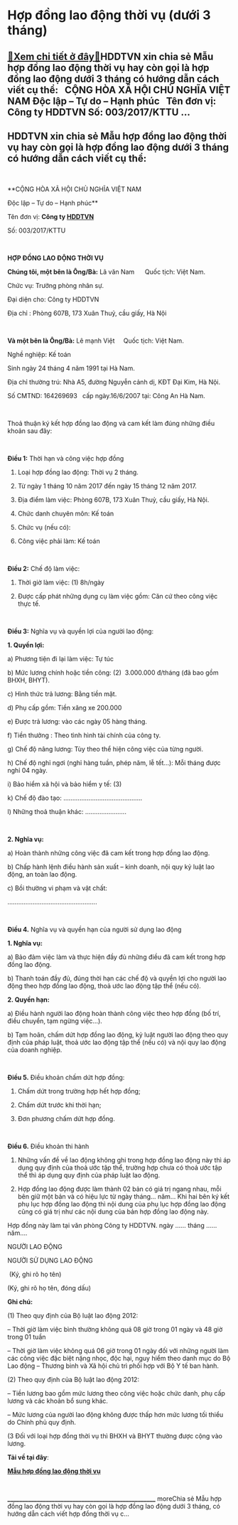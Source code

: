 Hợp đồng lao động thời vụ (dưới 3 tháng)
===============================================

[:gift:Xem chi tiết ở đây:gift:](https://hddtvn.com/ho%cc%a3p-dong-lao-do%cc%a3ng-thoi-vu%cc%a3-duoi-3-thang/)HDDTVN xin chia sẻ Mẫu hợp đồng lao động thời vụ hay còn gọi là hợp đồng lao động dưới 3 tháng có hướng dẫn cách viết cụ thể:   CỘNG HÒA XÃ HỘI CHỦ NGHĨA VIỆT NAM Độc lập – Tự do – Hạnh phúc   Tên đơn vị: Công ty HDDTVN Số: 003/2017/KTTU …
---------------------------------------------------------------------------------------------------------------------------------------------------------------------------------------------------------------------------------------------------------------------



HDDTVN xin chia sẻ Mẫu hợp đồng lao động thời vụ hay còn gọi là hợp đồng lao động dưới 3 tháng có hướng dẫn cách viết cụ thể:
-----------------------------------------------------------------------------------------------------------------------------------------------------


 



**CỘNG HÒA XÃ HỘI CHỦ NGHĨA VIỆT NAM  

 Độc lập – Tự do – Hạnh phúc**
   

Tên đơn vị: **Công ty [HDDTVN](http://hddtvn.com/ "HDDTVN")**  

Số: 003/2017/KTTU  

 



**HỢP ĐỒNG LAO ĐỘNG THỜI VỤ**
   

**Chúng tôi, một bên là Ông/Bà:** Lã văn Nam      Quốc tịch: Việt Nam.  

Chức vụ: Trưởng phòng nhân sự.  

Đại diện cho: Công ty HDDTVN  

Địa chỉ : Phòng 607B, 173 Xuân Thuỷ, cầu giấy, Hà Nội  

   

**Và một bên là Ông/Bà:** Lê mạnh Việt     Quốc tịch: Việt Nam.  

Nghề nghiệp: Kế toán  

Sinh ngày 24 tháng 4 năm 1991 tại Hà Nam.  

Địa chỉ thường trú: Nhà A5, đường Nguyễn cảnh dị, KĐT Đại Kim, Hà Nội.  

Số CMTND: 164269693   cấp ngày.16/6/2007 tại: Công An Hà Nam.  

   

Thoả thuận ký kết hợp đồng lao động và cam kết làm đúng những điều khoản sau đây:  

   

**Điều 1:** Thời hạn và công việc hợp đồng  

1. Loại hợp đồng lao động: Thời vụ 2 tháng.  

2. Từ ngày 1 tháng 10 năm 2017 đến ngày 15 tháng 12 năm 2017.  

3. Địa điểm làm việc: Phòng 607B, 173 Xuân Thuỷ, cầu giấy, Hà Nội.  

4. Chức danh chuyên môn: Kế toán  

5. Chức vụ (nếu có):  

6. Công việc phải làm: Kế toán  

   

**Điều 2:** Chế độ làm việc:  

1. Thời giờ làm việc: (1) 8h/ngày  

2. Được cấp phát những dụng cụ làm việc gồm: Căn cứ theo công việc thực tế.  

   

**Điều 3:** Nghĩa vụ và quyền lợi của người lao động:


**1. Quyền lợi:**  

a) Phương tiện đi lại làm việc: Tự túc  

b) Mức lương chính hoặc tiền công: (2)  3.000.000 đ/tháng (đã bao gồm BHXH, BHYT).  

c) Hình thức trả lương: Bằng tiền mặt.  

d) Phụ cấp gồm: Tiền xăng xe 200.000  

e) Được trả lương: vào các ngày 05 hàng tháng.  

f) Tiền thưởng : Theo tình hình tài chính của công ty.  

g) Chế độ nâng lương: Tùy theo thể hiện công việc của từng người.  

h) Chế độ nghỉ ngơi (nghỉ hàng tuần, phép năm, lễ tết…): Mỗi tháng được nghỉ 04 ngày.  

i) Bảo hiểm xã hội và bảo hiểm y tế: (3)  

k) Chế độ đào tạo: ……………………………………..  

l) Những thoả thuận khác: …………………..  

   

**2. Nghĩa vụ:**  

a) Hoàn thành những công việc đã cam kết trong hợp đồng lao động.  

b) Chấp hành lệnh điều hành sản xuất – kinh doanh, nội quy kỷ luật lao động, an toàn lao động.  

c) Bồi thường vi phạm và vật chất:  

…………………………………………..  

   

**Điều 4.** Nghĩa vụ và quyền hạn của người sử dụng lao động


**1. Nghĩa vụ:**  

a) Bảo đảm việc làm và thực hiện đầy đủ những điều đã cam kết trong hợp đồng lao động.  

b) Thanh toán đầy đủ, đúng thời hạn các chế độ và quyền lợi cho người lao động theo hợp đồng lao động, thoả ước lao động tập thể (nếu có).


**2. Quyền hạn:**  

a) Điều hành người lao động hoàn thành công việc theo hợp đồng (bố trí, điều chuyển, tạm ngừng việc…).  

b) Tạm hoãn, chấm dứt hợp đồng lao động, kỷ luật người lao động theo quy định của pháp luật, thoả ước lao động tập thể (nếu có) và nội quy lao động của doanh nghiệp.  

   

**Điều 5.** Điều khoản chấm dứt hợp đồng:  

1. Chấm dứt trong trường hợp hết hợp đồng;  

2. Chấm dứt trước khi thời hạn;  

3. Đơn phương chấm dứt hợp đồng.  

   

**Điều 6.** Điều khoản thi hành  

1. Những vấn đề về lao động không ghi trong hợp đồng lao động này thì áp dụng quy định của thoả ước tập thể, trường hợp chưa có thoả ước tập thể thì áp dụng quy định của pháp luật lao động.  

2. Hợp đồng lao động được làm thành 02 bản có giá trị ngang nhau, mỗi bên giữ một bản và có hiệu lực từ ngày tháng… năm… Khi hai bên ký kết phụ lục hợp đồng lao động thì nội dung của phụ lục hợp đồng lao động cũng có giá trị như các nội dung của bản hợp đồng lao động này.


Hợp đồng này làm tại văn phòng Công ty HDDTVN. ngày …… tháng …… năm….






NGƯỜI LAO ĐỘNG 

NGƯỜI SỬ DỤNG LAO ĐỘNG



 (Ký, ghi rõ họ tên)      

(Ký, ghi rõ họ tên, đóng dấu)



**Ghi chú:**  

(1) Theo quy định của Bộ luật lao động 2012:  

– Thời giờ làm việc bình thường không quá 08 giờ trong 01 ngày và 48 giờ trong 01 tuần  

– Thời giờ làm việc không quá 06 giờ trong 01 ngày đối với những người làm các công việc đặc biệt nặng nhọc, độc hại, nguy hiểm theo danh mục do Bộ Lao động – Thương binh và Xã hội chủ trì phối hợp với Bộ Y tế ban hành.  

(2) Theo quy định của Bộ luật lao động 2012:  

– Tiền lương bao gồm mức lương theo công việc hoặc chức danh, phụ cấp lương và các khoản bổ sung khác.  

– Mức lương của người lao động không được thấp hơn mức lương tối thiểu do Chính phủ quy định.  

(3 Đối với loại hợp đồng thời vụ thì BHXH và BHYT thường được cộng vào lương.


**Tải về tại đây**:



[**Mẫu hợp đồng lao động thời vụ**](https://drive.google.com/open?id=0B24q-XZt4667aDVHRmY2OTcyZnc)
  
  

  
  

  
  

  
  

  




  

**\_\_\_\_\_\_\_\_\_\_\_\_\_\_\_\_\_\_\_\_\_\_\_\_\_\_\_\_\_\_\_\_\_\_\_\_\_\_\_\_\_\_\_\_\_\_\_\_\_\_**
moreChia sẻ Mẫu hợp đồng lao động thời vụ hay còn gọi là hợp đồng lao động dưới 3 tháng, có hướng dẫn cách viết hợp đồng thời vụ c…

